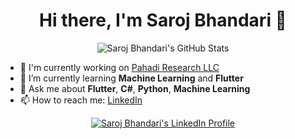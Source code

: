 <h1 align="center"> Hi there, I'm Saroj Bhandari 👋</h1>

<p align="center">
  <img src="https://github-readme-stats.vercel.app/api?username=saroj-17&show_icons=true" alt="Saroj Bhandari's GitHub Stats">
</p>

- 🔭 I'm currently working on [Pahadi Research LLC](https://www.linkedin.com/company/pahadi-net)
- 🌱 I’m currently learning **Machine Learning** and **Flutter**
- 💬 Ask me about **Flutter**, **C#**, **Python**, **Machine Learning**
- 📫 How to reach me: [LinkedIn](https://www.linkedin.com/in/sarojbhandari17/)

<p align="center">
  <a href="https://www.linkedin.com/in/sarojbhandari17/" target="_blank"><img src="https://cdn.jsdelivr.net/npm/simple-icons@3.0.0/icons/linkedin.svg" alt="Saroj Bhandari's LinkedIn Profile"></a>
</p>
